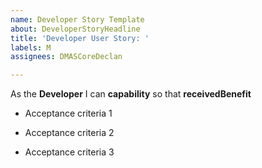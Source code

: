 ```yaml
---
name: Developer Story Template
about: DeveloperStoryHeadline
title: 'Developer User Story: '
labels: M
assignees: DMASCoreDeclan

---
```


As the **Developer** 
I can **capability** 
so that **receivedBenefit**

- Acceptance criteria 1

- Acceptance criteria 2

- Acceptance criteria 3